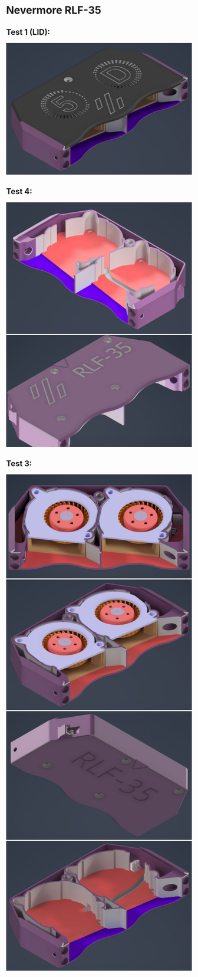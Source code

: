 # Nevermore RLF-35

## Test 1 (LID):
![](./17.jpg)

## Test 4:
![](./15.jpg)
![](./16.jpg)

## Test 3:
![](./11.jpg)
![](./12.jpg)
![](./13.jpg)
![](./14.jpg)